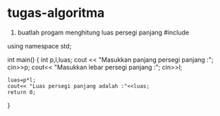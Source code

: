 # tugas-algoritma
1. buatlah progam menghitung luas persegi panjang 
#include <iostream>

using namespace std;

int main()
{
    int p,l,luas;
    cout << "Masukkan panjang persegi panjang :";
    cin>>p;
    cout<< "Masukkan lebar persegi panjang :";
    cin>>l;

    luas=p*l;
    cout<< "Luas persegi panjang adalah :"<<luas;
    return 0;
}
